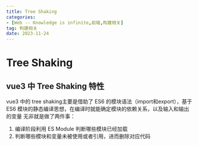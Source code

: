 ```yaml
---
title: Tree Shaking
categories: 
- [Web -- Knowledge is infinite,前端,构建相关]
tag: 构建相关
date: 2023-11-24
---
```

# Tree Shaking
## vue3 中 Tree Shaking 特性
vue3 中的 tree shaking主要是借助了 ES6 的模块语法（import和export），基于 ES6 模块的静态编译思想，在编译时就能确定模块的依赖关系，以及输入和输出的变量
无非就是做了两件事：

1. 编译阶段利用 ES Module 判断哪些模块已经加载
2. 判断哪些模块和变量未被使用或者引用，进而删除对应代码
